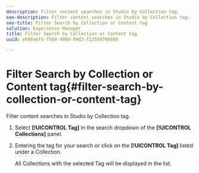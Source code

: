 ```yaml
---
description: Filter content searches in Studio by Collection tag.
seo-description: Filter content searches in Studio by Collection tag.
seo-title: Filter Search by Collection or Content tag
solution: Experience Manager
title: Filter Search by Collection or Content tag
uuid: e690a6fd-f584-490d-89d3-f22550766698

---
```


# Filter Search by Collection or Content tag{#filter-search-by-collection-or-content-tag}

Filter content searches in Studio by Collection tag.

1. Select **[!UICONTROL Tag]** in the search dropdown of the **[!UICONTROL Collections]** panel.
1. Entering the tag for your search or click on the **[!UICONTROL Tag]** listed under a Collection.

   All Collections with the selected Tag will be displayed in the list.